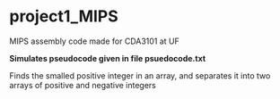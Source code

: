 # project1_MIPS

MIPS assembly code made for CDA3101 at UF

<b>Simulates pseudocode given in file psuedocode.txt</b>

Finds the smalled positive integer in an array, and separates it into two arrays of positive and negative integers
